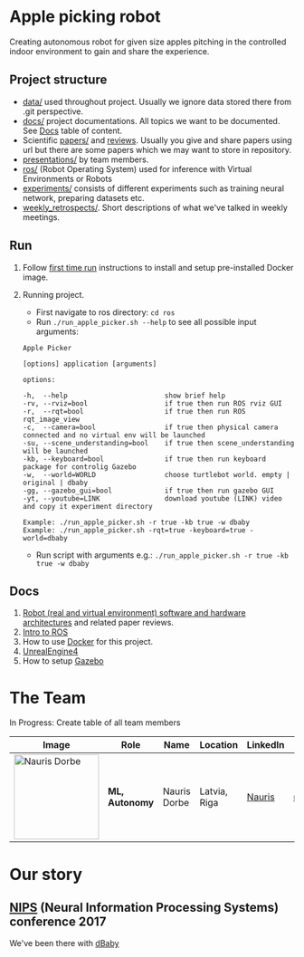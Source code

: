 # Apple picking robot

Creating autonomous robot for given size apples pitching in the controlled indoor environment to gain and share the experience.

## Project structure

* [data/](data/) used throughout project. Usually we ignore data stored there from .git perspective.
* [docs/](docs/) project documentations. All topics we want to be documented. See [Docs](#docs) table of content.
* Scientific [papers/](papers/) and [reviews](papers/PaperReview.md). Usually you give and share papers using url but there are some papers which we may want to store in repository.
* [presentations/](presentations/) by team members.
* [ros/](ros/) (Robot Operating System) used for inference with Virtual Environments or Robots
* [experiments/](experiments/) consists of different experiments such as training neural network, preparing datasets etc.
* [weekly_retrospects/](weekly_retrospects/). Short descriptions of what we've talked in weekly meetings.

## Run

1. Follow [first time run](docs/Docker.md) instructions to install and setup pre-installed Docker image.
2. Running project.
    * First navigate to ros directory: `cd ros`
    * Run `./run_apple_picker.sh --help` to see all possible input arguments:

    ```
    Apple Picker

    [options] application [arguments]

    options:

    -h,  --help                        show brief help
    -rv, --rviz=bool                   if true then run ROS rviz GUI
    -r,  --rqt=bool                    if true then run ROS rqt_image_view
    -c,  --camera=bool                 if true then physical camera connected and no virtual env will be launched
    -su, --scene_understanding=bool    if true then scene_understanding will be launched
    -kb, --keyboard=bool               if true then run keyboard package for controlig Gazebo
    -w,  --world=WORLD                 choose turtlebot world. empty | original | dbaby
    -gg, --gazebo_gui=bool             if true then run gazebo GUI
    -yt, --youtube=LINK                download youtube (LINK) video and copy it experiment directory

    Example: ./run_apple_picker.sh -r true -kb true -w dbaby
    Example: ./run_apple_picker.sh -rqt=true -keyboard=true -world=dbaby
    ```
    * Run script with arguments e.g.: `./run_apple_picker.sh -r true -kb true -w dbaby`

## Docs

1. [Robot (real and virtual environment) software and hardware architectures](docs/ArchitectureProposal.md) and related paper reviews.
2. [Intro to ROS](docs/ROS.md)
3. How to use [Docker](docs/Docker.md) for this project.
4. [UnrealEngine4](docs/UnrealEngine4.md)
5. How to setup [Gazebo](docs/Gazebo.md)

# The Team

In Progress: Create table of all team members

|     Image              |     Role      |      Name      |    Location   | LinkedIn    |     email   |
|------------------------|---------------|----------------|---------------|-------------|-------------|
| <img src="./images/nauris_dorbe.jpg" alt="Nauris Dorbe" width="150" height="150"> |__ML, Autonomy__| Nauris Dorbe | Latvia, Riga | [Nauris](https://www.linkedin.com/in/naurisdorbe) | <naurisdorbe@gmail.com> |

# Our story

## [NIPS](https://nips.cc/) (Neural Information Processing Systems) conference 2017

We've been there with [dBaby](https://github.com/LUMII-AILab/dBaby)
